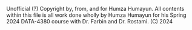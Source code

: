 Unofficial (?) Copyright by, from, and for Humza Humayun.
All contents within this file is all work done wholly by Humza Humayun for his Spring 2024 DATA-4380 course with Dr. Farbin and Dr. Rostami.
(C) 2024 
